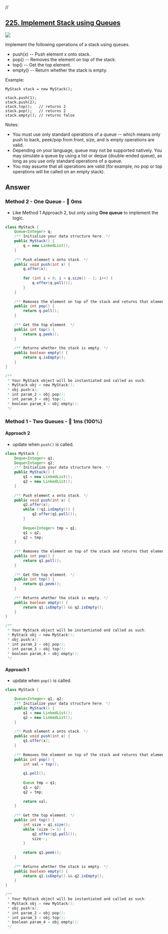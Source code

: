 // 
## [225. Implement Stack using Queues](https://leetcode.com/problems/implement-stack-using-queues/)

![](https://github.com/weltond/DataStructure/blob/master/easy.PNG)

Implement the following operations of a stack using queues.

- push(x) -- Push element x onto stack.
- pop() -- Removes the element on top of the stack.
- top() -- Get the top element.
- empty() -- Return whether the stack is empty.

Example:

```
MyStack stack = new MyStack();

stack.push(1);
stack.push(2);  
stack.top();   // returns 2
stack.pop();   // returns 2
stack.empty(); // returns false
```

Notes:

- You must use only standard operations of a queue -- which means only push to back, peek/pop from front, size, and is empty operations are valid.
- Depending on your language, queue may not be supported natively. You may simulate a queue by using a list or deque (double-ended queue), as long as you use only standard operations of a queue.
- You may assume that all operations are valid (for example, no pop or top operations will be called on an empty stack).

## Answer
### Method 2 - One Queue - :rocket: 0ms 

- Like Method 1 Approach 2, but only using **One queue** to implement the logic.

```java
class MyStack {
    Queue<Integer> q;
    /** Initialize your data structure here. */
    public MyStack() {
        q = new LinkedList();
    }
    
    /** Push element x onto stack. */
    public void push(int x) {
        q.offer(x);
        
        for (int i = 0; i < q.size() - 1; i++) {
            q.offer(q.poll());
        }
    }
    
    /** Removes the element on top of the stack and returns that element. */
    public int pop() {
        return q.poll();
    }
    
    /** Get the top element. */
    public int top() {
        return q.peek();
    }
    
    /** Returns whether the stack is empty. */
    public boolean empty() {
        return q.isEmpty();
    }
}

/**
 * Your MyStack object will be instantiated and called as such:
 * MyStack obj = new MyStack();
 * obj.push(x);
 * int param_2 = obj.pop();
 * int param_3 = obj.top();
 * boolean param_4 = obj.empty();
 */
```

### Method 1 - Two Queues - :rocket: 1ms (100%)

#### Approach 2 

- update when `push()` is called.

```java
class MyStack {
    Deque<Integer> q1;
    Deque<Integer> q2;
    /** Initialize your data structure here. */
    public MyStack() {
        q1 = new LinkedList();
        q2 = new LinkedList();
    }
    
    /** Push element x onto stack. */
    public void push(int x) {
        q2.offer(x);
        while (!q1.isEmpty()) {
            q2.offer(q1.poll());
        }
        
        Deque<Integer> tmp = q1;
        q1 = q2;
        q2 = tmp;
    }
    
    /** Removes the element on top of the stack and returns that element. */
    public int pop() {
        return q1.poll();
    }
    
    /** Get the top element. */
    public int top() {
        return q1.peek();
    }
    
    /** Returns whether the stack is empty. */
    public boolean empty() {
        return q1.isEmpty() && q2.isEmpty();
    }
}

/**
 * Your MyStack object will be instantiated and called as such:
 * MyStack obj = new MyStack();
 * obj.push(x);
 * int param_2 = obj.pop();
 * int param_3 = obj.top();
 * boolean param_4 = obj.empty();
 */
```

#### Approach 1

- update when `pop()` is called.

```java
class MyStack {

    Queue<Integer> q1, q2;
    /** Initialize your data structure here. */
    public MyStack() {
        q1 = new LinkedList();
        q2 = new LinkedList();
    }
    
    /** Push element x onto stack. */
    public void push(int x) {
        q1.offer(x);
    }
    
    /** Removes the element on top of the stack and returns that element. */
    public int pop() {
        int val = top();
        
        q1.poll();
        
        Queue tmp = q1;
        q1 = q2;
        q2 = tmp;
        
        return val;
    }
    
    /** Get the top element. */
    public int top() {
        int size = q1.size();
        while (size != 1) {
            q2.offer(q1.poll());
            size--;
        }
        
        return q1.peek();
    }
    
    /** Returns whether the stack is empty. */
    public boolean empty() {
        return q1.isEmpty() && q2.isEmpty();
    }
}

/**
 * Your MyStack object will be instantiated and called as such:
 * MyStack obj = new MyStack();
 * obj.push(x);
 * int param_2 = obj.pop();
 * int param_3 = obj.top();
 * boolean param_4 = obj.empty();
 */
```

